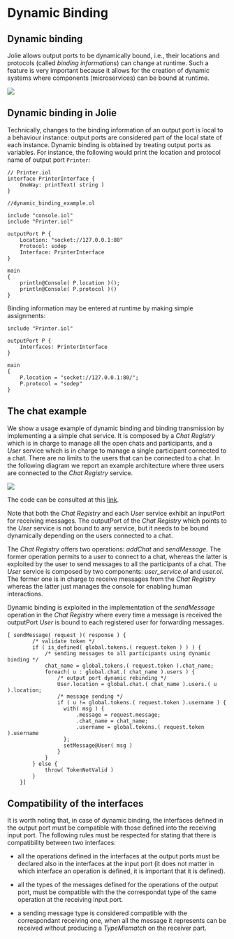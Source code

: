 # Dynamic Binding

## Dynamic binding

Jolie allows output ports to be dynamically bound, i.e., their locations and protocols \(called _binding informations_\) can change at runtime. Such a feature is very important because it allows for the creation of dynamic systems where components (microservices) can be bound at runtime.

![](../../.gitbook/assets/dynamicbinding.png)


## Dynamic binding in Jolie
Technically, changes to the binding information of an output port is local to a behaviour instance: output ports are considered part of the local state of each instance. Dynamic binding is obtained by treating output ports as variables. For instance, the following would print the location and protocol name of output port `Printer`:

```text
// Printer.iol
interface PrinterInterface {
    OneWay: printText( string )
}

//dynamic_binding_example.ol

include "console.iol"
include "Printer.iol"

outputPort P {
    Location: "socket://127.0.0.1:80"
    Protocol: sodep
    Interface: PrinterInterface
}

main
{
    println@Console( P.location )();
    println@Console( P.protocol )()
}
```

Binding information may be entered at runtime by making simple assignments:

```text
include "Printer.iol"

outputPort P {
    Interfaces: PrinterInterface
}

main
{
    P.location = "socket://127.0.0.1:80/";
    P.protocol = "sodep"
}
```


## The chat example
We show a usage example of dynamic binding and binding transmission by implementing a a simple chat service. It is composed by a *Chat Registry* which is in charge to manage all the open chats and participants, and a *User* service which is in charge to manage a single participant connected to a chat. There are no limits to the users that can be connected to a chat. In the following diagram we report an example architecture where three users are connected to the *Chat Registry* service.

![](../../.gitbook/assets/chat_example.png)

The code can be consulted at this [link](https://github.com/jolie/examples/tree/master/02_basics/8_dynamicbinding).

Note that both the *Chat Registry* and each *User* service exhibit an inputPort for receiving messages. The outputPort of the *Chat Registry* which points to the *User* service is not bound to any service, but it needs to be bound dynamically depending on the users connected to a chat.

The *Chat Registry* offers two operations: *addChat* and *sendMessage*. The former operation permits to a user to connect to a chat, whereas the latter is exploited by the user to send messages to all the participants of a chat. The *User* service is composed by two components: _user_service.ol_ and _user.ol_. The former one is in charge to receive messages from the *Chat Registry* whereas the latter just manages the console for enabling human interactions.

Dynamic binding is exploited in the implementation of the *sendMessage* operation in the *Chat Registry* where every time a message is received the outputPort *User* is bound to each registered user for forwarding messages.

```text
[ sendMessage( request )( response ) {
        /* validate token */
        if ( is_defined( global.tokens.( request.token ) ) ) {
            /* sending messages to all participants using dynamic binding */
            chat_name = global.tokens.( request.token ).chat_name;
            foreach( u : global.chat.( chat_name ).users ) {
                /* output port dynamic rebinding */
                User.location = global.chat.( chat_name ).users.( u ).location;
                /* message sending */
                if ( u != global.tokens.( request.token ).username ) {
                  with( msg ) {
                      .message = request.message;
                      .chat_name = chat_name;
                      .username = global.tokens.( request.token ).username
                  };
                  setMessage@User( msg )
                }
            }
        } else {
            throw( TokenNotValid )
        }
    }]
```


## Compatibility of the interfaces
It is worth noting that, in case of dynamic binding, the interfaces defined in the output port must be compatible with those defined into the  receiving input port. The following rules must be respected for stating that there is compatibility between two interfaces:

* all the operations defined in the interfaces at the output ports must be declared also in the interfaces at the input port (it does not matter in which interface an operation is defined, it is important that it is defined).

* all the types of the messages defined for the operations of the output port, must be compatible with the the correspondat type of the same operation at the receiving input port.

* a sending message type is considered compatible with the correspondant receiving one, when all the message it represents can be received without producing a *TypeMismatch* on the receiver part.
